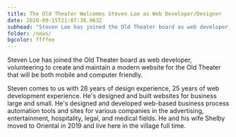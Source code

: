 ```yaml
---
title: The Old Theater Welcomes Steven Loe as Web Developer/Designer
date: 2020-09-15T21:07:38.963Z
subhead: "Steven Loe has joined the Old Theater board as web developer, volunteering to create..."
folder: /news/
bgcolor: ffffee
---
```


Steven Loe has joined the Old Theater board as web developer, volunteering to create and maintain a modern website for the Old Theater that will be both mobile and computer friendly.

Steven comes to us with 28 years of design experience, 25 years of web development experience. He's designed and built websites for business large and small. He's designed and developed web-based business process automation tools and sites for various companies in the advertising, entertainment, hospitality, legal, and medical fields. He and his wife Shelby moved to Oriental in 2019 and live here in the village full time.

